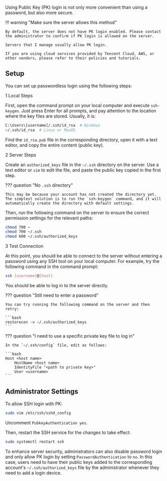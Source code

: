 Using Public Key (PK) login is not only more convenient than using a password, but also more secure.

!!! warning "Make sure the server allows this method"

	By default, the server does not have PK login enabled. Please contact the administrator to confirm if PK login is allowed on the server.

	Servers that I manage usually allow PK login.

	If you are using cloud services provided by Tencent Cloud, AWS, or other vendors, please refer to their policies and tutorials.

## Setup

You can set up passwordless login using the following steps:

1 Local Steps

First, open the command prompt on your local computer and execute `ssh-keygen`. Just press Enter for all prompts, and pay attention to the location where the key files are stored. Usually, it is:

```bash
C:\Users\[username]/.ssh/id_rsa  # Windows
~/.ssh/id_rsa  # Linux or MacOS
```

Find the `id_rsa.pub` file in the corresponding directory, open it with a text editor, and copy the entire content (public key).

2 Server Steps

Create an `authorized_keys` file in the `~/.ssh` directory on the server. Use a text editor or `vim` to edit the file, and paste the public key copied in the first step.

??? question "No `.ssh` directory"

	This may be because your account has not created the directory yet. The simplest solution is to run the `ssh-keygen` command, and it will automatically create the directory with default settings.

Then, run the following command on the server to ensure the correct permission settings for the relevant paths:

```bash
chmod 700 ~
chmod 700 ~/.ssh
chmod 600 ~/.ssh/authorized_keys
```

3 Test Connection

At this point, you should be able to connect to the server without entering a password using any SSH tool on your local computer. For example, try the following command in the command prompt:

```bash
ssh [username]@[host]
```

You should be able to log in to the server directly.

??? question "Still need to enter a password"

	You can try running the following command on the server and then retry:

	```bash
	restorecon -v ~/.ssh/authorized_keys
	```

??? question "I need to use a specific private key file to log in"

	In the `~/.ssh/config` file, edit as follows:

	```bash
	Host <host name>
		HostName <host name>
		IdentityFile "<path to private key>"
		User <username>
	```

## Administrator Settings

To allow SSH login with PK:

```bash
sudo vim /etc/ssh/sshd_config
```

Uncomment `PubkeyAuthentication yes`.

Then, restart the SSH service for the changes to take effect:

```bash
sudo systemctl restart ssh
```

To enhance server security, administrators can also disable password login and only allow PK login by setting `PasswordAuthentication` to `no`. In this case, users need to have their public keys added to the corresponding account's `~/.ssh/authorized_keys` file by the administrator whenever they need to add a login device.